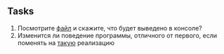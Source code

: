 ## Tasks
1) Посмотрите [файл](https://github.com/Shiplayer/MentorWay/blob/master/tasks/TaskMain.java) и скажите, что будет выведено в консоле?
2) Изменится ли поведение программы, отличного от первого, если поменять на [такую](https://github.com/Shiplayer/MentorWay/blob/master/tasks/TaskMain2.java) реализацию
